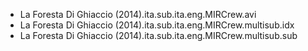 * La Foresta Di Ghiaccio (2014).ita.sub.ita.eng.MIRCrew.avi
* La Foresta Di Ghiaccio (2014).ita.sub.ita.eng.MIRCrew.multisub.idx
* La Foresta Di Ghiaccio (2014).ita.sub.ita.eng.MIRCrew.multisub.sub

